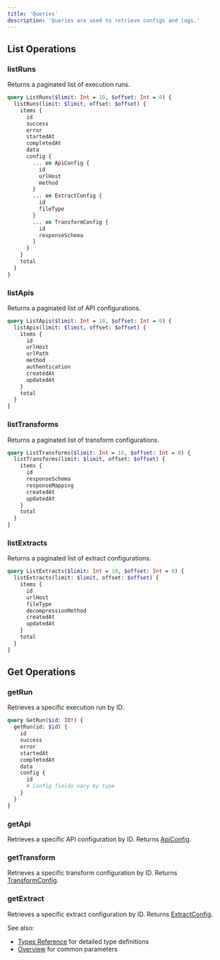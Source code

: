 ```yaml
---
title: 'Queries'
description: 'Queries are used to retrieve configs and logs.'
---
```


## List Operations

### listRuns
Returns a paginated list of execution runs.

```graphql
query ListRuns($limit: Int = 10, $offset: Int = 0) {
  listRuns(limit: $limit, offset: $offset) {
    items {
      id
      success
      error
      startedAt
      completedAt
      data
      config {
        ... on ApiConfig {
          id
          urlHost
          method
        }
        ... on ExtractConfig {
          id
          fileType
        }
        ... on TransformConfig {
          id
          responseSchema
        }
      }
    }
    total
  }
}
```

### listApis
Returns a paginated list of API configurations.

```graphql
query ListApis($limit: Int = 10, $offset: Int = 0) {
  listApis(limit: $limit, offset: $offset) {
    items {
      id
      urlHost
      urlPath
      method
      authentication
      createdAt
      updatedAt
    }
    total
  }
}
```

### listTransforms
Returns a paginated list of transform configurations.

```graphql
query ListTransforms($limit: Int = 10, $offset: Int = 0) {
  listTransforms(limit: $limit, offset: $offset) {
    items {
      id
      responseSchema
      responseMapping
      createdAt
      updatedAt
    }
    total
  }
}
```

### listExtracts
Returns a paginated list of extract configurations.

```graphql
query ListExtracts($limit: Int = 10, $offset: Int = 0) {
  listExtracts(limit: $limit, offset: $offset) {
    items {
      id
      urlHost
      fileType
      decompressionMethod
      createdAt
      updatedAt
    }
    total
  }
}
```

## Get Operations

### getRun
Retrieves a specific execution run by ID.

```graphql
query GetRun($id: ID!) {
  getRun(id: $id) {
    id
    success
    error
    startedAt
    completedAt
    data
    config {
      id
      # Config fields vary by type
    }
  }
}
```

### getApi
Retrieves a specific API configuration by ID. Returns [ApiConfig](types.md#apiconfig).

### getTransform
Retrieves a specific transform configuration by ID. Returns [TransformConfig](types.md#transformconfig).

### getExtract
Retrieves a specific extract configuration by ID. Returns [ExtractConfig](types.md#extractconfig).

See also:
- [Types Reference](types.md) for detailed type definitions
- [Overview](overview.md) for common parameters 